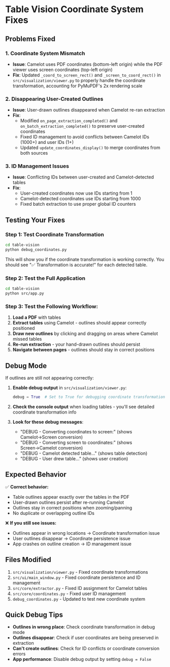 # Table Vision Coordinate System Fixes

## Problems Fixed

### 1. **Coordinate System Mismatch**
- **Issue**: Camelot uses PDF coordinates (bottom-left origin) while the PDF viewer uses screen coordinates (top-left origin)
- **Fix**: Updated `_coord_to_screen_rect()` and `_screen_to_coord_rect()` in `src/visualization/viewer.py` to properly handle the coordinate transformation, accounting for PyMuPDF's 2x rendering scale

### 2. **Disappearing User-Created Outlines**
- **Issue**: User-drawn outlines disappeared when Camelot re-ran extraction
- **Fix**: 
  - Modified `on_page_extraction_completed()` and `on_batch_extraction_completed()` to preserve user-created coordinates
  - Fixed ID management to avoid conflicts between Camelot IDs (1000+) and user IDs (1+)
  - Updated `update_coordinates_display()` to merge coordinates from both sources

### 3. **ID Management Issues**
- **Issue**: Conflicting IDs between user-created and Camelot-detected tables
- **Fix**: 
  - User-created coordinates now use IDs starting from 1
  - Camelot-detected coordinates use IDs starting from 1000
  - Fixed batch extraction to use proper global ID counters

## Testing Your Fixes

### Step 1: Test Coordinate Transformation
```bash
cd table-vision
python debug_coordinates.py
```
This will show you if the coordinate transformation is working correctly. You should see "✅ Transformation is accurate!" for each detected table.

### Step 2: Test the Full Application
```bash
cd table-vision
python src/app.py
```

### Step 3: Test the Following Workflow:
1. **Load a PDF** with tables
2. **Extract tables** using Camelot - outlines should appear correctly positioned
3. **Draw new outlines** by clicking and dragging on areas where Camelot missed tables
4. **Re-run extraction** - your hand-drawn outlines should persist
5. **Navigate between pages** - outlines should stay in correct positions

## Debug Mode

If outlines are still not appearing correctly:

1. **Enable debug output** in `src/visualization/viewer.py`:
   ```python
   debug = True  # Set to True for debugging coordinate transformation issues
   ```

2. **Check the console output** when loading tables - you'll see detailed coordinate transformation info

3. **Look for these debug messages**:
   - "DEBUG - Converting coordinates to screen:" (shows Camelot→Screen conversion)
   - "DEBUG - Converting screen to coordinates:" (shows Screen→Camelot conversion)
   - "DEBUG - Camelot detected table..." (shows table detection)
   - "DEBUG - User drew table..." (shows user creation)

## Expected Behavior

✅ **Correct behavior:**
- Table outlines appear exactly over the tables in the PDF
- User-drawn outlines persist after re-running Camelot
- Outlines stay in correct positions when zooming/panning
- No duplicate or overlapping outline IDs

❌ **If you still see issues:**
- Outlines appear in wrong locations → Coordinate transformation issue
- User outlines disappear → Coordinate persistence issue  
- App crashes on outline creation → ID management issue

## Files Modified

1. `src/visualization/viewer.py` - Fixed coordinate transformations
2. `src/ui/main_window.py` - Fixed coordinate persistence and ID management
3. `src/core/extractor.py` - Fixed ID assignment for Camelot tables
4. `src/core/coordinates.py` - Fixed user ID management
5. `debug_coordinates.py` - Updated to test new coordinate system

## Quick Debug Tips

- **Outlines in wrong place**: Check coordinate transformation in debug mode
- **Outlines disappear**: Check if user coordinates are being preserved in extraction
- **Can't create outlines**: Check for ID conflicts or coordinate conversion errors
- **App performance**: Disable debug output by setting `debug = False`
